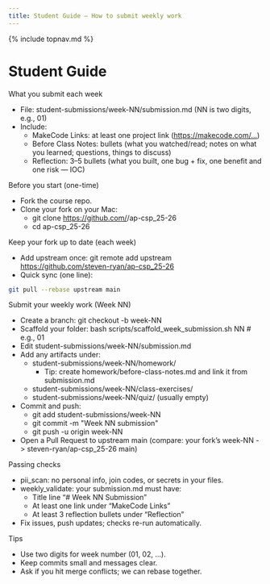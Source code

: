 ```yaml
---
title: Student Guide — How to submit weekly work
---
```

{% include topnav.md %}

# Student Guide

What you submit each week
- File: student-submissions/week-NN/submission.md (NN is two digits, e.g., 01)
- Include:
  - MakeCode Links: at least one project link (https://makecode.com/…)
  - Before Class Notes: bullets (what you watched/read; notes on what you learned;  questions, things to discuss)
  - Reflection: 3–5 bullets (what you built, one bug + fix, one benefit and one risk — IOC)

Before you start (one-time)
- Fork the course repo.
- Clone your fork on your Mac:
  - git clone https://github.com/<your-username>/ap-csp_25-26
  - cd ap-csp_25-26

Keep your fork up to date (each week)
- Add upstream once: git remote add upstream https://github.com/steven-ryan/ap-csp_25-26
- Quick sync (one line):

```bash
git pull --rebase upstream main
```
 

Submit your weekly work (Week NN)
- Create a branch: git checkout -b week-NN
- Scaffold your folder: bash scripts/scaffold_week_submission.sh NN    # e.g., 01
- Edit student-submissions/week-NN/submission.md
- Add any artifacts under:
  - student-submissions/week-NN/homework/
    - Tip: create homework/before-class-notes.md and link it from submission.md
  - student-submissions/week-NN/class-exercises/
  - student-submissions/week-NN/quiz/ (usually empty)
- Commit and push:
  - git add student-submissions/week-NN
  - git commit -m "Week NN submission"
  - git push -u origin week-NN
- Open a Pull Request to upstream main (compare: your fork’s week-NN -> steven-ryan/ap-csp_25-26 main)

Passing checks
- pii_scan: no personal info, join codes, or secrets in your files.
- weekly_validate: your submission.md must have:
  - Title line “# Week NN Submission”
  - At least one link under “MakeCode Links”
  - At least 3 reflection bullets under “Reflection”
- Fix issues, push updates; checks re-run automatically.

Tips
- Use two digits for week number (01, 02, …).
- Keep commits small and messages clear.
- Ask if you hit merge conflicts; we can rebase together.